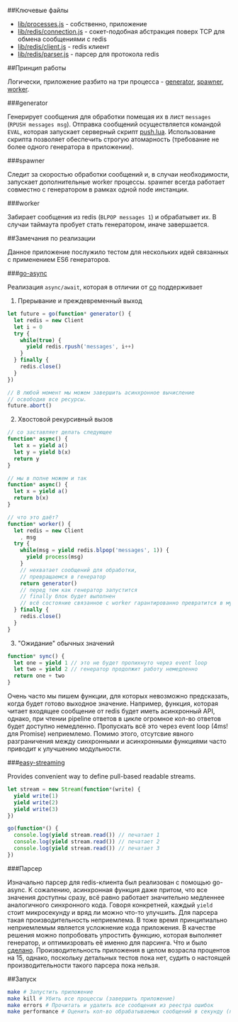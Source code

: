 ##Ключевые файлы

  * [lib/processes.js](lib/processes.js) - собственно, приложение
  * [lib/redis/connection.js](lib/redis/connection.js) - сокет-подобная абстракция поверх TCP
  для обмена сообщениями с redis
  * [lib/redis/client.js](lib/redis/client.js) - redis клиент
  * [lib/redis/parser.js](lib/redis/parser.js) - парсер для протокола redis

##Принцип работы

Логически, приложение разбито на три процесса - [generator](lib/processes.js#L37),
[spawner](lib/processes.js#L76), [worker](lib/processes.js#L11).

###generator

Генерирует сообщения для обработки помещая их в лист `messages` (`RPUSH messages msg`).
Отправка сообщений осуществляется командой `EVAL`, которая запускает серверный скрипт
[push.lua](lib/push.lua). Использование скрипта позволяет обеспечить
строгую атомарность (требование не более одного генератора в приложении).

###spawner

Следит за скоростью обработки сообщений и, в случаи необходимости, запускает
дополнительные worker процессы. spawner всегда работает совместно с генератором
в рамках одной node инстанции.

###worker

Забирает сообщения из redis (`BLPOP messages 1`) и обрабатывет их. В случаи таймаута
пробует стать генератором, иначе завершается.

##Замечания по реализации

Данное приложение послужило тестом для нескольких идей
связанных с применением ES6 генераторов.

###[go-async](https://github.com/eldargab/go-async)

Реализация `async/await`, которая в отличии от [co](https://github.com/tj/co)
поддерживает

1) Прерывание и преждевременный выход

```javascript
let future = go(function* generator() {
  let redis = new Client
  let i = 0
  try {
    while(true) {
      yield redis.rpush('messages', i++)
    }
  } finally {
    redis.close()
  }
})

// В любой момент мы можем завершить асинхронное вычисление
// освободив все ресурсы.
future.abort()
```

2) Хвостовой рекурсивный вызов

```javascript
// co заставляет делать следующее
function* async() {
  let x = yield a()
  let y = yield b(x)
  return y
}

// мы в полне можем и так
function* async() {
  let x = yield a()
  return b(x)
}

// что это даёт?
function* worker() {
  let redis = new Client
    , msg
  try {
    while(msg = yield redis.blpop('messages', 1)) {
      yield process(msg)
    }
    // нехватает сообщений для обработки,
    // превращаемся в генератор
    return generator()
    // перед тем как генератор запустится
    // finally блок будет выполнен
    // всё состояние связанное с worker гарантированно превратится в мусор
  } finally {
    redis.close()
  }
}
```

3) "Ожидание" обычных значений

```javascript
function* sync() {
  let one = yield 1 // это не будет пропихнуто через event loop
  let two = yield 2 // генератор продолжит работу немедленно
  return one + two
}
```

Очень часто мы пишем функции, для которых невозможно предсказать, когда будет готово
выходное значение. Например, функция, которая читает входящее сообщение от redis
будет иметь асинхронный API, однако, при чтении pipeline ответов в цикле огромное кол-во
ответов будет доступно немедленно. Пропускать всё это через event loop (4ms! для Promise)
неприемлемо. Помимо этого, отсутсвие явного разграничения между
синхронными и асинхронными функциями часто приводит к улучшению модульности.

###[easy-streaming](https://github.com/eldargab/easy-streaming)

Provides convenient way to define pull-based readable streams.

```javascript
let stream = new Stream(function*(write) {
  yield write(1)
  yield write(2)
  yield write(3)
})

go(function*() {
  console.log(yield stream.read()) // печатает 1
  console.log(yield stream.read()) // печатает 2
  console.log(yield stream.read()) // печатает 3
})
```

###Парсер

Изначально парсер для redis-клиента был реализован с помощью go-async.
К сожалению, асинхронная функция даже притом, что все
значения доступны сразу, всё равно работает значительно медленнее аналогичного синхронного кода.
Говоря конкретней, каждый `yield` стоит микросекунду и вряд ли можно что-то улучшить.
Для парсера такая производительность неприемлема. В тоже время принципиально
неприемлемым является усложнение кода приложения. В качестве решения можно попробовать упростить
функцию, которая выполняет генератор, и оптимизровать её именно для парсинга.
Что и было [сделано](lib/redis/connection.js#L105).
Производительность приложения в целом возрасла процентов на 15, однако, поскольку детальных
тестов пока нет, судить о настоящей производительности такого парсера пока нельзя.

##Запуск

```bash
make # Запустить приложение
make kill # Убить все процессы (завершить приложение)
make errors # Прочитать и удалить все сообщения из реестра ошибок
make performance # Оценить кол-во обрабатываемых сообщений в секунду (по скорости накопления ошибок)
```
